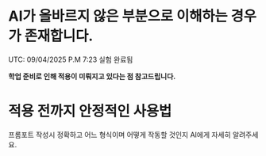 # AI가 올바르지 않은 부분으로 이해하는 경우가 존재합니다.
UTC: 09/04/2025 P.M 7:23 실험 완료됨


**학업 준비로 인해 적용이 미뤄지고 있다는 점 참고드립니다.**

# 적용 전까지 안정적인 사용법
프롬포트 작성시 정확하고 어느 형식이며 어떻게 작동할 것인지 AI에게 자세히 알려주세요.
